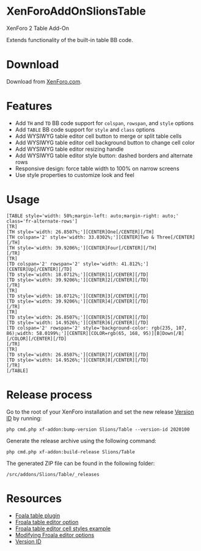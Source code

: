 # XenForoAddOnSlionsTable
XenForo 2 Table Add-On

Extends functionality of the built-in table BB code.

# Download

Download from [XenForo.com].

# Features

- Add `TH` and `TD` BB code support for `colspan`, `rowspan`, and `style` options
- Add `TABLE` BB code support for `style` and `class` options
- Add WYSIWYG table editor cell button to merge or split table cells
- Add WYSIWYG table editor cell background button to change cell color
- Add WYSIWYG table editor resizing handle
- Add WYSIWYG table editor style button: dashed borders and alternate rows
- Responsive design: force table width to 100% on narrow screens
- Use style properties to customize look and feel

# Usage

```
[TABLE style='width: 50%;margin-left: auto;margin-right: auto;' class='fr-alternate-rows']
[TR]
[TH style='width: 26.8507%;'][CENTER]One[/CENTER][/TH]
[TH colspan='2' style='width: 33.0302%;'][CENTER]Two & Three[/CENTER][/TH]
[TH style='width: 39.9206%;'][CENTER]Four[/CENTER][/TH]
[/TR]
[TR]
[TD colspan='2' rowspan='2' style='width: 41.812%;'][CENTER]Up[/CENTER][/TD]
[TD style='width: 18.0712%;'][CENTER]1[/CENTER][/TD]
[TD style='width: 39.9206%;'][CENTER]2[/CENTER][/TD]
[/TR]
[TR]
[TD style='width: 18.0712%;'][CENTER]3[/CENTER][/TD]
[TD style='width: 39.9206%;'][CENTER]4[/CENTER][/TD]
[/TR]
[TR]
[TD style='width: 26.8507%;'][CENTER]5[/CENTER][/TD]
[TD style='width: 14.9526%;'][CENTER]6[/CENTER][/TD]
[TD colspan='2' rowspan='2' style='background-color: rgb(235, 107, 86);width: 58.0199%;'][CENTER][COLOR=rgb(65, 168, 95)][B]Down[/B][/COLOR][/CENTER][/TD]
[/TR]
[TR]
[TD style='width: 26.8507%;'][CENTER]7[/CENTER][/TD]
[TD style='width: 14.9526%;'][CENTER]8[/CENTER][/TD]
[/TR]
[/TABLE]
```

# Release process

Go to the root of your XenForo installation and set the new release [Version ID] by running:

`php cmd.php xf-addon:bump-version Slions/Table --version-id 2020100`

Generate the release archive using the following command:

`php cmd.php xf-addon:build-release Slions/Table`

The generated ZIP file can be found in the following folder:

`/src/addons/Slions/Table/_releases`


# Resources

- [Foala table plugin]
- [Froala table editor option]
- [Froala table editor cell styles example]
- [Modifying Froala editor options]
- [Version ID]

[Foala table plugin]: https://froala.com/table-plugin/
[Froala table editor option]: https://froala.com/wysiwyg-editor/docs/options/#table
[Froala table editor cell styles example]: https://froala.com/wysiwyg-editor/examples/table-cell-styles/
[Modifying Froala editor options]: https://xenforo.com/community/threads/modifying-froala-editor-options.161305/
[Version ID]: https://xenforo.com/docs/dev/add-on-structure/#recommended-version-id-format
[XenForo.com]: https://xenforo.com/community/resources/slions-table.9300/